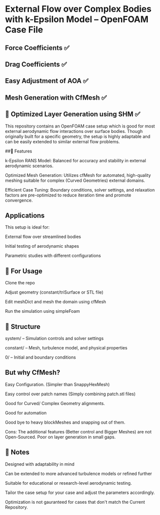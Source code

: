 # External Flow over Complex Bodies with k-Epsilon Model – OpenFOAM Case File
## Force Coefficients ✅ 
## Drag Coefficients ✅
## Easy Adjustment of AOA ✅
## Mesh Generation with CfMesh ✅ 
## 🧪 Optimized Layer Generation using SHM ✅

This repository contains an OpenFOAM case setup which is good for most external aerodynamic flow interactions over surface bodies. Though originally built for a specific geometry, the setup is highly adaptable and can be easily extended to similar external flow problems.


  
##🔧 Features

  k-Epsilon RANS Model: Balanced for accuracy and stability in external aerodynamic scenarios.

  Optimized Mesh Generation: Utilizes cfMesh for automated, high-quality meshing suitable for complex (Curved Geometries) external domains.

  Efficient Case Tuning: Boundary conditions, solver settings, and relaxation factors are pre-optimized to reduce iteration time and promote convergence.

## Applications

This setup is ideal for:

   External flow over streamlined bodies

   Initial testing of aerodynamic shapes

   Parametric studies with different configurations

## 🚀 For Usage

   Clone the repo

   Adjust geometry (constant/triSurface or STL file)

   Edit meshDict and mesh the domain using cfMesh

   Run the simulation using simpleFoam

## 📁 Structure

   system/ – Simulation controls and solver settings

   constant/ – Mesh, turbulence model, and physical properties

   0/ – Initial and boundary conditions

## But why CfMesh?
  
  Easy Configuration. (Simpler than SnappyHexMesh)
  
  Easy control over patch names (Simply combining patch.stl files)
  
  Good for Curved/ Complex Geometry alignments.
  
  Good for automation 
  
  Good bye to heavy blockMeshes and snapping out of them.
  
  Cons: The additional features (Better control and Bigger Meshes) are not Open-Sourced. Poor on layer generation in small gaps.

## 📝 Notes

   Designed with adaptability in mind

   Can be extended to more advanced turbulence models or refined further

   Suitable for educational or research-level aerodynamic testing.

   Tailor the case setup for your case and adjust the parameters accordingly.
  
   Optimization is not gauranteed for cases that don't match the Current Repository. 

